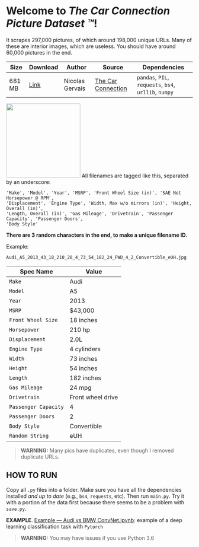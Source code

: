 # Welcome to _The Car Connection Picture Dataset :tm:_!
It scrapes 297,000 pictures, of which around 198,000 unique URLs. Many of these are interior images, which are useless. You should have around 60,000 pictures in the end. 

| Size | Download | Author | Source | Dependencies | 
| --- | --- | --- | --- | --- |
| 681 MB | [Link](https://drive.google.com/open?id=1TQQuT60bddyeGBVfwNOk6nxYavxQdZJD) | Nicolas Gervais | [The Car Connection](thecarconnection.com) | `pandas`, `PIL`, `requests`, `bs4`, `urllib`, `numpy` |
<img src=https://user-images.githubusercontent.com/46652050/71590299-ebd23f00-2af5-11ea-916f-f19ff6fad04a.jpg width=200 img>
All filenames are tagged like this, separated by an underscore:

```
'Make', 'Model', 'Year', 'MSRP', 'Front Wheel Size (in)', 'SAE Net Horsepower @ RPM',
'Displacement', 'Engine Type', 'Width, Max w/o mirrors (in)', 'Height, Overall (in)',
'Length, Overall (in)', 'Gas Mileage', 'Drivetrain', 'Passenger Capacity', 'Passenger Doors',
'Body Style'
```
__There are 3 random characters in the end, to make a unique filename ID.__

Example:
```
Audi_A5_2013_43_18_210_20_4_73_54_182_24_FWD_4_2_Convertible_eUH.jpg
```
| Spec Name  | Value |
| ------------- | ------------- |
| `Make`  | Audi  |
| `Model`  | A5  |
| `Year`  | 2013  |
| `MSRP`  | $43,000  |
| `Front Wheel Size`  | 18 inches  |
| `Horsepower`  | 210 hp |
| `Displacement`  | 2.0L  |
| `Engine Type`  | 4 cylinders  |
| `Width`  | 73 inches  |
| `Height`  | 54 inches  |
| `Length`  | 182 inches  |
| `Gas Mileage`  | 24 mpg  |
| `Drivetrain`  | Front wheel drive  |
| `Passenger Capacity`  | 4  |
| `Passenger Doors` | 2 |
| `Body Style` | Convertible |
| `Random String` | eUH |


> __WARNING:__ Many pics have duplicates, even though I removed duplicate URLs.

## HOW TO RUN
Copy all `.py` files into a folder. Make sure you have all the dependencies installed _and up to date_ (e.g., `bs4`, `requests`, etc). Then run `main.py`. Try it with a portion of the data first because there seems to be a problem with `save.py`. 

__EXAMPLE__. [Example — Audi vs BMW ConvNet.ipynb](https://github.com/nicolas-gervais/predicting-car-price-from-scraped-data/blob/master/picture-scraper/Example%20%E2%80%94%20Audi%20vs%20BMW%20ConvNet.ipynb): example of a deep learning classification task with `Pytorch`

> __WARNING:__ You may have issues if you use Python 3.6
